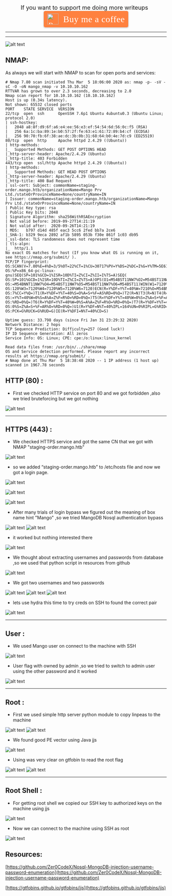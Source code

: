 
<div align="center"><font size="4">If you want to support me doing more writeups&nbsp;&nbsp;</font><style>.bmc-button img{height: 34px !important;width: 35px !important;margin-bottom: 1px !important;box-shadow: none !important;border: none !important;vertical-align: middle !important;}.bmc-button{padding: 7px 10px 7px 10px !important;line-height: 35px !important;height:51px !important;min-width:217px !important;text-decoration: none !important;display:inline-flex !important;color:#FFFFFF !important;background-color:#FF813F !important;border-radius: 5px !important;border: 1px solid transparent !important;padding: 7px 10px 7px 10px !important;font-size: 22px !important;letter-spacing: 0.6px !important;box-shadow: 0px 1px 2px rgba(190, 190, 190, 0.5) !important;-webkit-box-shadow: 0px 1px 2px 2px rgba(190, 190, 190, 0.5) !important;margin: 0 auto !important;font-family:'Cookie', cursive !important;-webkit-box-sizing: border-box !important;box-sizing: border-box !important;-o-transition: 0.3s all linear !important;-webkit-transition: 0.3s all linear !important;-moz-transition: 0.3s all linear !important;-ms-transition: 0.3s all linear !important;transition: 0.3s all linear !important;}.bmc-button:hover, .bmc-button:active, .bmc-button:focus {-webkit-box-shadow: 0px 1px 2px 2px rgba(190, 190, 190, 0.5) !important;text-decoration: none !important;box-shadow: 0px 1px 2px 2px rgba(190, 190, 190, 0.5) !important;opacity: 0.85 !important;color:#FFFFFF !important;}</style><link href="https://fonts.googleapis.com/css?family=Cookie" rel="stylesheet"><a class="bmc-button" target="_blank" href="https://www.buymeacoffee.com/Zer0Code"><img src="https://cdn.buymeacoffee.com/buttons/bmc-new-btn-logo.svg" alt="Buy me a coffee"><span style="margin-left:15px;font-size:28px !important;">Buy me a coffee</span></a></div>


---

<div align="center">
<script src="https://www.hackthebox.eu/badge/131282"></script></div>


---

[logo]: Mango.jpg
![alt text](Mango.jpg "Mango")

## NMAP:
As always we will start with NMAP to scan for open ports and services:

```console
# Nmap 7.80 scan initiated Thu Mar  5 18:06:00 2020 as: nmap -p- -sV -sC -O -oN mango_nmap -v 10.10.10.162
RTTVAR has grown to over 2.3 seconds, decreasing to 2.0
Nmap scan report for 10.10.10.162 (10.10.10.162)
Host is up (0.34s latency).
Not shown: 65532 closed ports
PORT    STATE SERVICE  VERSION
22/tcp  open  ssh      OpenSSH 7.6p1 Ubuntu 4ubuntu0.3 (Ubuntu Linux; protocol 2.0)
| ssh-hostkey: 
|   2048 a8:8f:d9:6f:a6:e4:ee:56:e3:ef:54:54:6d:56:0c:f5 (RSA)
|   256 6a:1c:ba:89:1e:b0:57:2f:fe:63:e1:61:72:89:b4:cf (ECDSA)
|_  256 90:70:fb:6f:38:ae:dc:3b:0b:31:68:64:b0:4e:7d:c9 (ED25519)
80/tcp  open  http     Apache httpd 2.4.29 ((Ubuntu))
| http-methods: 
|_  Supported Methods: GET POST OPTIONS HEAD
|_http-server-header: Apache/2.4.29 (Ubuntu)
|_http-title: 403 Forbidden
443/tcp open  ssl/http Apache httpd 2.4.29 ((Ubuntu))
| http-methods: 
|_  Supported Methods: GET HEAD POST OPTIONS
|_http-server-header: Apache/2.4.29 (Ubuntu)
|_http-title: 400 Bad Request
| ssl-cert: Subject: commonName=staging-order.mango.htb/organizationName=Mango Prv Ltd./stateOrProvinceName=None/countryName=IN
| Issuer: commonName=staging-order.mango.htb/organizationName=Mango Prv Ltd./stateOrProvinceName=None/countryName=IN
| Public Key type: rsa
| Public Key bits: 2048
| Signature Algorithm: sha256WithRSAEncryption
| Not valid before: 2019-09-27T14:21:19
| Not valid after:  2020-09-26T14:21:19
| MD5:   b797 d14d 485f eac3 5cc6 2fed bb7a 2ce6
|_SHA-1: b329 9eca 2892 af1b 5895 053b f30e 861f 1c03 db95
|_ssl-date: TLS randomness does not represent time
| tls-alpn: 
|_  http/1.1
No exact OS matches for host (If you know what OS is running on it, see https://nmap.org/submit/ ).
TCP/IP fingerprint:
OS:SCAN(V=7.80%E=4%D=3/5%OT=22%CT=1%CU=30717%PV=Y%DS=2%DC=I%G=Y%TM=5E612B18
OS:%P=x86_64-pc-linux-gnu)SEQ(SP=101%GCD=1%ISR=10D%TI=Z%CI=Z%II=I%TS=A)SEQ(
OS:SP=101%GCD=1%ISR=10D%TI=Z%CI=Z%TS=A)OPS(O1=M54BST11NW7%O2=M54BST11NW7%O3
OS:=M54BNNT11NW7%O4=M54BST11NW7%O5=M54BST11NW7%O6=M54BST11)WIN(W1=7120%W2=7
OS:120%W3=7120%W4=7120%W5=7120%W6=7120)ECN(R=Y%DF=Y%T=40%W=7210%O=M54BNNSNW
OS:7%CC=Y%Q=)T1(R=Y%DF=Y%T=40%S=O%A=S+%F=AS%RD=0%Q=)T2(R=N)T3(R=N)T4(R=Y%DF
OS:=Y%T=40%W=0%S=A%A=Z%F=R%O=%RD=0%Q=)T5(R=Y%DF=Y%T=40%W=0%S=Z%A=S+%F=AR%O=
OS:%RD=0%Q=)T6(R=Y%DF=Y%T=40%W=0%S=A%A=Z%F=R%O=%RD=0%Q=)T7(R=Y%DF=Y%T=40%W=
OS:0%S=Z%A=S+%F=AR%O=%RD=0%Q=)U1(R=Y%DF=N%T=40%IPL=164%UN=0%RIPL=G%RID=G%RI
OS:PCK=G%RUCK=G%RUD=G)IE(R=Y%DFI=N%T=40%CD=S)

Uptime guess: 33.798 days (since Fri Jan 31 23:29:32 2020)
Network Distance: 2 hops
TCP Sequence Prediction: Difficulty=257 (Good luck!)
IP ID Sequence Generation: All zeros
Service Info: OS: Linux; CPE: cpe:/o:linux:linux_kernel

Read data files from: /usr/bin/../share/nmap
OS and Service detection performed. Please report any incorrect results at https://nmap.org/submit/ .
# Nmap done at Thu Mar  5 18:38:48 2020 -- 1 IP address (1 host up) scanned in 1967.78 seconds
```
## HTTP (80) :
* First we checked HTTP service on port 80 and we got forbidden ,also we tried bruteforcing but we got nothing

![alt text](01.png "Mango")

---
## HTTPS (443) :

* We checked HTTPS service and got the same CN that we got with NMAP "staging-order.mango.htb"

![alt text](02.png "Mango")

* so we added “staging-order.mango.htb” to /etc/hosts file and now we got a login page.

![alt text](03.png "Mango")

![alt text](04.png "Mango")

![alt text](05.png "Mango")

* After many trials of login bypass we figured out the meaning of box name hint "Mango" ,so we tried MangoDB Nosql authentication bypass 

![alt text](06.png "Mango")
![alt text](07.png "Mango")

* it worked but nothing interested there

![alt text](08.png "Mango")

* We thought about extracting usernames and passwords from database ,so we used that python script in resources from github

![alt text](09.png "Mango")

* We got two usernames and two passwords

![alt text](10.png "Mango")
![alt text](11.png "Mango")
![alt text](12.png "Mango")

* lets use hydra this time to try creds on SSH to found the correct pair 

![alt text](13.png "Mango")

---
## User :

* We used Mango user on connect to the machine with SSH

![alt text](14.png "Mango")

* User flag with owned by admin ,so we tried to switch to admin user using the other password and it worked 

![alt text](15.png "Mango")

---
## Root :

* First we used simple http server python module to copy linpeas to the machine

![alt text](16.png "Mango")
![alt text](17.png "Mango")

* We found good PE vector using Java jjs 

![alt text](18.png "Mango")

* Using was very clear on gtfobin to read the root flag

![alt text](19.png "Mango")
![alt text](20.png "Mango")

---

## Root Shell :

* For getting root shell we copied our SSH key to authorized keys on the machine using jjs

![alt text](21.png "Mango")

* Now we can connect to the machine using SSH as root

![alt text](22.png "Mango")
















## Resources:

[https://github.com/Zer0CodeX/Nosql-MongoDB-injection-username-password-enumeration](https://github.com/Zer0CodeX/Nosql-MongoDB-injection-username-password-enumeration)

[https://gtfobins.github.io/gtfobins/jjs](https://gtfobins.github.io/gtfobins/jjs)

